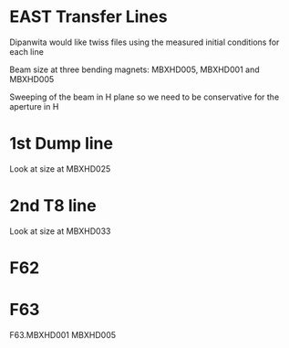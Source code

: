 # EAST Transfer Lines

Dipanwita would like twiss files using the measured initial conditions for each line

Beam size at three bending magnets: MBXHD005, MBXHD001 and MBXHD005

Sweeping of the beam in H plane so we need to be conservative for the aperture in H

# 1st Dump line
Look at size at MBXHD025

# 2nd T8 line

Look at size at MBXHD033

# F62

# F63

F63.MBXHD001
MBXHD005